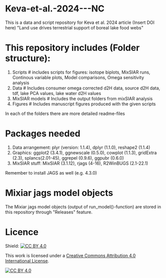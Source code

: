 # Keva-et-al.-2024---NC
This is a data and script repository for Keva et al. 2024 article (Insert DOI here) "Land use drives terrestrial support of boreal lake food webs"

# This repository includes (Folder structure):
1. Scripts # includes scripts for figures: isotope biplots, MixSIAR runs, Continous variable plots, Model comparisons, Omega sensitivity analysis
2. Data # Includes consumer omega corrected d2H data, source d2H data, tdf, lake PCA values, lake water d2H values
3. MixSIAR models # Includes the output folders from mixSIAR analysis
4. Figures # Includes manuscript figures produced with the given scripts

In each of the folders there are more detailed readme-files

# Packages needed
1. Data arrangement: plyr (version: 1.1.4), dplyr (1.1.0), reshape2 (1.1.4) 
2. Graphics: ggplot2 (3.4.1), ggnewscale (0.5.0), cowplot (1.1.3), gridExtra (2.3), splancs(2.01-45), ggrepel (0.9.6), ggpubr (0.6.0)
3. MixSIAR stuff: MixSIAR (3.1.12), rjags (4-16), R2WinBUGS (2.1-22.1)

Remember to install JAGS as well (e.g. 4.3.0)

# Mixiar jags model objects
The Mixiar jags model objects (output of run_model()-function) are stored in this repository through "Releases" feature.

# Licence

Shield: [![CC BY 4.0][cc-by-shield]][cc-by]

This work is licensed under a
[Creative Commons Attribution 4.0 International License][cc-by].

[![CC BY 4.0][cc-by-image]][cc-by]

[cc-by]: http://creativecommons.org/licenses/by/4.0/
[cc-by-image]: https://i.creativecommons.org/l/by/4.0/88x31.png
[cc-by-shield]: https://img.shields.io/badge/License-CC%20BY%204.0-lightgrey.svg
